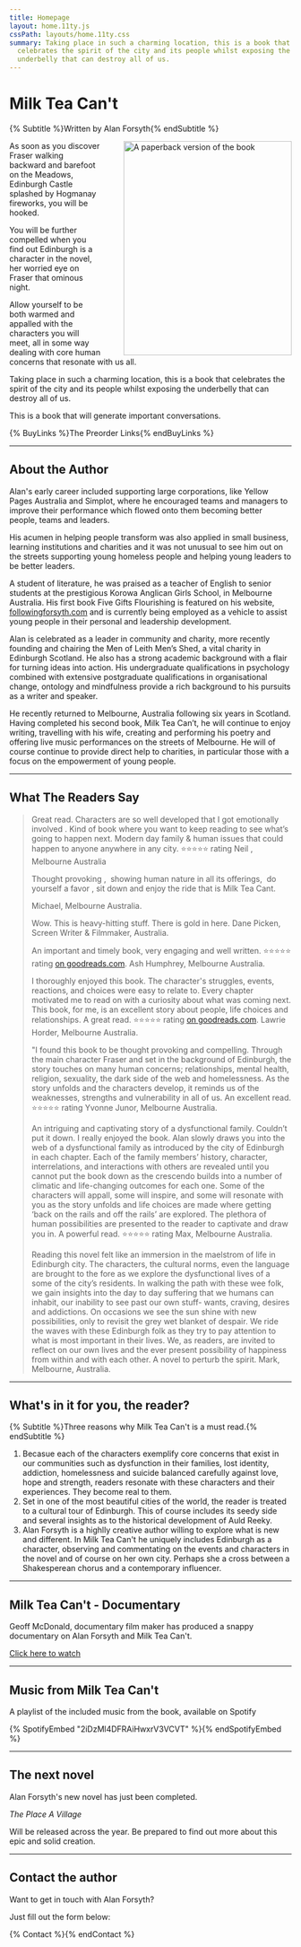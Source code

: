 ```yaml
---
title: Homepage
layout: home.11ty.js
cssPath: layouts/home.11ty.css
summary: Taking place in such a charming location, this is a book that
  celebrates the spirit of the city and its people whilst exposing the
  underbelly that can destroy all of us.
---
```

# Milk Tea Can't

{% Subtitle %}Written by Alan Forsyth{% endSubtitle %}

<img
  style="float: right; width: 300px; margin-left: 40px; border: 0;"
  src="/_images/book-cover-3d.webp"
  alt="A paperback version of the book"
  width="300" 
  height="382"
  class="book-cover"
/>

As soon as you discover Fraser walking backward and barefoot on the Meadows, Edinburgh Castle splashed by Hogmanay fireworks, you will be hooked.

You will be further compelled when you find out Edinburgh is a character in the novel, her worried eye on Fraser that ominous night.

Allow yourself to be both warmed and appalled with the characters you will meet, all in some way dealing with core human concerns that resonate with us all.

Taking place in such a charming location, this is a book that celebrates the spirit of the city and its people whilst exposing the underbelly that can destroy all of us.

This is a book that will generate important conversations.

{% BuyLinks %}The Preorder Links{% endBuyLinks %}

- - -

## About the Author

Alan's early career included supporting large corporations, like Yellow Pages Australia and Simplot, where he encouraged teams and managers to improve their performance which flowed onto them becoming better people, teams and leaders.

His acumen in helping people transform was also applied in small business, learning institutions and charities and it was not unusual to see him out on the streets supporting young homeless people and helping young leaders to be better leaders.

A student of literature, he was praised as a teacher of English to senior students at the prestigious Korowa Anglican Girls School, in Melbourne Australia. His first book Five Gifts Flourishing is featured on his website, [followingforsyth.com](https://followingforsyth.com) and is currently being employed as a vehicle to assist young people in their personal and leadership development.

Alan is celebrated as a leader in community and charity, more recently founding and chairing the Men of Leith Men’s Shed, a vital charity in Edinburgh Scotland. He also has a strong academic background with a flair for turning ideas into action. His undergraduate qualifications in psychology combined with extensive postgraduate qualifications in organisational change, ontology and mindfulness provide a rich background to his pursuits as a writer and speaker.

He recently returned to Melbourne, Australia following six years in Scotland. Having completed his second book, Milk Tea Can’t, he will continue to enjoy writing, travelling with his wife, creating and performing his poetry and offering live music performances on the streets of Melbourne. He will of course continue to provide direct help to charities, in particular those with a focus on the empowerment of young people.

- - -

## What The Readers Say

> Great read. Characters are so well developed that I got emotionally involved . Kind of book where you want to keep reading to see what’s going to happen next. Modern day family & human issues that could happen to anyone anywhere in any city.
> ⭐️⭐️⭐️⭐️⭐️ rating
> Neil , Melbourne Australia
>
> Thought provoking ,  showing human nature in all its offerings,  do yourself a favor , sit down and enjoy the ride that is Milk Tea Cant.
>
> Michael, Melbourne Australia.
>
> Wow. This is heavy-hitting stuff. There is gold in here.
> Dane Picken, Screen Writer & Filmmaker, Australia.
>
> An important and timely book, very engaging and well written.
> ⭐️⭐️⭐️⭐️⭐️ rating [on goodreads.com](https://www.goodreads.com/review/show/4995739374).
> Ash Humphrey, Melbourne Australia.
>
> I thoroughly enjoyed this book. The character's struggles, events, reactions, and choices were easy to relate to. Every chapter motivated me to read on with a curiosity about what was coming next. This book, for me, is an excellent story about people, life choices and relationships. A great read.
> ⭐️⭐️⭐️⭐️⭐️ rating [on goodreads.com](https://www.goodreads.com/review/show/4995778792).
> Lawrie Horder, Melbourne Australia.
>
> "I found this book to be thought provoking and compelling. Through the main character Fraser and set in the background of Edinburgh, the story touches on many human concerns; relationships, mental health, religion, sexuality, the dark side of the web and homelessness. As the story unfolds and the characters develop, it reminds us of the weaknesses, strengths and vulnerability in all of us. An excellent read.
> ⭐️⭐️⭐️⭐️⭐️ rating
> Yvonne Junor, Melbourne Australia.
>
> An intriguing and captivating story of a dysfunctional family. Couldn’t put it down. I really enjoyed the book. Alan slowly draws you into the web of a dysfunctional family as introduced by the city of Edinburgh in each chapter. Each of the family members’ history, character, interrelations, and interactions with others are revealed until you cannot put the book down as the crescendo builds into a number of climatic and life-changing outcomes for each one. Some of the characters will appall, some will inspire, and some will resonate with you as the story unfolds and life choices are made where getting ‘back on the rails and off the rails’ are explored. The plethora of human possibilities are presented to the reader to captivate and draw you in. A powerful read.
> ⭐️⭐️⭐️⭐️⭐️ rating
> Max, Melbourne Australia.
>
> Reading this novel felt like an immersion in the maelstrom of life in Edinburgh city. The characters, the cultural norms, even the language are brought to the fore as we explore the dysfunctional lives of a some of the city’s residents. In walking the path with these wee folk, we gain insights into the day to day suffering that we humans can inhabit, our inability to see past our own stuff- wants, craving, desires and addictions. On occasions we see the sun shine with new possibilities, only to revisit the grey wet blanket of despair. We ride the waves with these Edinburgh folk as they try to pay attention to what is most important in their lives. We, as readers, are invited to reflect on our own lives and the ever present possibility of happiness from within and with each other. A novel to perturb the spirit.
> Mark, Melbourne, Australia.

- - -

## What's in it for you, the reader?

{% Subtitle %}Three reasons why Milk Tea Can't is a must read.{% endSubtitle %}

1. Becasue each of the characters exemplify core concerns that exist in our communities such as dysfunction in their families, lost identity, addiction, homelessness and suicide balanced carefully against love, hope and strength, readers resonate with these characters and their experiences. They become real to them.
2. Set in one of the most beautiful cities of the world, the reader is treated to a cultural tour of Edinburgh. This of course includes its seedy side and several insights as to the historical development of Auld Reeky.
3. Alan Forsyth is a highlly creative author willing to explore what is new and different. In Milk Tea Can't he uniquely includes Edinburgh as a character, observing and commentating on the events and characters in the novel and of course on her own city. Perhaps she a cross between a Shakesperean chorus and a contemporary influencer.

- - -

## Milk Tea Can't - Documentary

G﻿eoff McDonald, documentary film maker has produced a snappy documentary on Alan Forsyth and Milk Tea Can't.  

[Click here to watch](https://www.dropbox.com/s/d04ght5bi5vraao/AlanV5.mp4?dl=0)

- - -

## Music from Milk Tea Can't

A playlist of the included music from the book, available on Spotify

{% SpotifyEmbed "2iDzMl4DFRAiHwxrV3VCVT" %}{% endSpotifyEmbed %}

- - -

## The next novel

Alan Forsyth's new novel has just been completed.

*T﻿he Place A Village*

W﻿ill be released across the year.  Be prepared to find out more about this epic and solid creation.

- - -

## Contact the author

Want to get in touch with Alan Forsyth?

Just fill out the form below:

{% Contact %}{% endContact %}